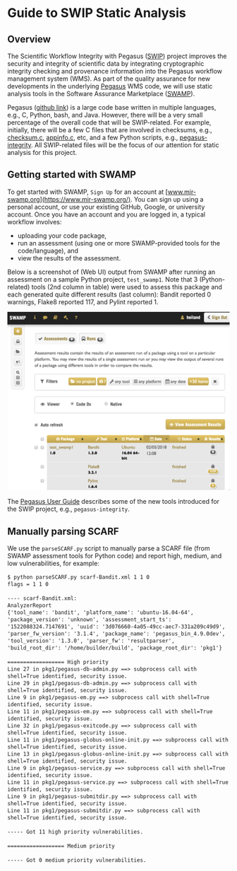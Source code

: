 # Guide to SWIP Static Analysis 

## Overview

The Scientific Workflow Integrity with Pegasus ([SWIP](https://cacr.iu.edu/projects/swip/index.php)) project improves the security and integrity of 
scientific data by integrating cryptographic integrity checking and provenance information into the Pegasus workflow 
management system (WMS). As part of the quality assurance for new developments in the underlying 
[Pegasus](https://pegasus.isi.edu/) WMS code, we will use static analysis tools in the Software Assurance 
Marketplace ([SWAMP](https://continuousassurance.org/)).

Pegasus ([github link](https://github.com/pegasus-isi/pegasus)) is a large code base written in multiple languages, e.g., 
C, Python, bash, and Java. However, there will be a very small percentage of the overall code that will be SWIP-related. 
For example, initially, there will be a few C files that are involved in checksums, e.g., 
[checksum.c](https://github.com/pegasus-isi/pegasus/blob/master/src/tools/pegasus-kickstart/checksum.c),
[appinfo.c](https://github.com/pegasus-isi/pegasus/blob/master/src/tools/pegasus-kickstart/appinfo.c), etc,
and a few Python scripts, e.g., [pegasus-integrity](https://github.com/pegasus-isi/pegasus/blob/master/bin/pegasus-integrity).
All SWIP-related files will be the focus of our attention for static analysis for this project.

## Getting started with SWAMP

To get started with SWAMP, ```Sign Up``` for an account at [www.mir-swamp.org](https://www.mir-swamp.org/). You can sign 
up using a personal account, or use your existing GitHub, Google, or university account. Once you have an account and 
you are logged in,
a typical workflow involves: 
* uploading your code package, 
* run an assessment (using one or more SWAMP-provided tools for the code/language), and
* view the results of the assessment.

Below is a screenshot of (Web UI) output from SWAMP after running an assessment on a sample Python project, ```test_swamp1```. Note that 3 (Python-related) tools (2nd column in table) were used to assess this package and each generated quite different results (last column): Bandit reported 0 warnings, Flake8 reported 117, and Pylint reported 1.

![alt text](https://github.com/IU-CACR/SWIP/blob/master/static_analysis/images/swamp_assessment1.png "Example assessment in SWAMP")

The [Pegasus User Guide](https://pegasus.isi.edu/documentation/pegasus-user-guide.pdf) describes some of the new tools introduced for the SWIP project, e.g., ```pegasus-integrity```.

## Manually parsing SCARF

We use the  `parseSCARF.py` script to manually parse a SCARF file (from SWAMP assessment tools for Python code) and report high, medium, and low vulnerabilities, for example:

```
$ python parseSCARF.py scarf-Bandit.xml 1 1 0
flags = 1 1 0

---- scarf-Bandit.xml:
AnalyzerReport
{'tool_name': 'bandit', 'platform_name': 'ubuntu-16.04-64', 'package_version': 'unknown', 'assessment_start_ts': '1522088324.7147691', 'uuid': '3d076660-4a05-49cc-aec7-331a209c49d9', 'parser_fw_version': '3.1.4', 'package_name': 'pegasus_bin_4.9.0dev', 'tool_version': '1.3.0', 'parser_fw': 'resultparser', 'build_root_dir': '/home/builder/build', 'package_root_dir': 'pkg1'}

================== High priority
Line 27 in pkg1/pegasus-db-admin.py ==> subprocess call with shell=True identified, security issue.
Line 29 in pkg1/pegasus-db-admin.py ==> subprocess call with shell=True identified, security issue.
Line 9 in pkg1/pegasus-em.py ==> subprocess call with shell=True identified, security issue.
Line 11 in pkg1/pegasus-em.py ==> subprocess call with shell=True identified, security issue.
Line 32 in pkg1/pegasus-exitcode.py ==> subprocess call with shell=True identified, security issue.
Line 11 in pkg1/pegasus-globus-online-init.py ==> subprocess call with shell=True identified, security issue.
Line 13 in pkg1/pegasus-globus-online-init.py ==> subprocess call with shell=True identified, security issue.
Line 9 in pkg1/pegasus-service.py ==> subprocess call with shell=True identified, security issue.
Line 11 in pkg1/pegasus-service.py ==> subprocess call with shell=True identified, security issue.
Line 9 in pkg1/pegasus-submitdir.py ==> subprocess call with shell=True identified, security issue.
Line 11 in pkg1/pegasus-submitdir.py ==> subprocess call with shell=True identified, security issue.

----- Got 11 high priority vulnerabilities.

================== Medium priority

----- Got 0 medium priority vulnerabilities.
```
